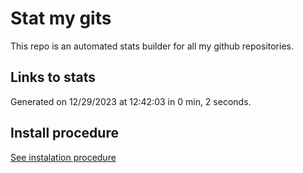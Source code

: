 # Stat my gits

This repo is an automated stats builder for all my github repositories.

## Links to stats


Generated on 12/29/2023 at 12:42:03 in 0 min, 2 seconds.

## Install procedure

[See instalation procedure](./src/install.md)

